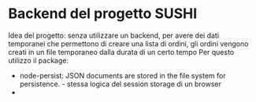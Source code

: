 # Backend del progetto SUSHI

Idea del progetto: 
senza utilizzare un backend, per avere dei dati temporanei che permettono di creare una lista di ordini, gli ordini vengono creati in un file temporaneo dalla durata di un certo tempo 
Per questo utilizzo il package:
- node-persist: JSON documents are stored in the file system for persistence. - stessa logica del session storage di un browser
- 
